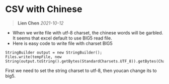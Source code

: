 # CSV with Chinese

> **Lien Chen** *2021-10-12*

* When we write file with utf-8 charset, the chinese words will be garbled. It seems that excel default to use BIG5 read file.
* Here is easy code to write file with charset BIG5

```java=
StringBuilder output = new StringBuilder();
Files.write(tempFile, new String(output.toString().getBytes(StandardCharsets.UTF_8)).getBytes(Charset.forName("big5")));
```

First we need to set the string charset to utf-8, then youcan change its to big5.
